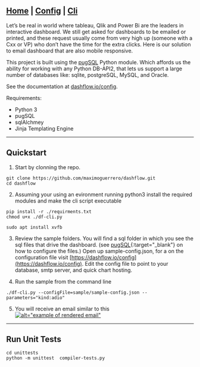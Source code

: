 [Home](/) | [Config](/config) | [Cli](/cli)
---

Let’s be real in world where tableau, Qlik and Power Bi are the leaders in interactive dashboard. We still get asked for dashboards to be emailed or printed, and these request usually come from very high up (someone with a Cxx or VP) who don’t have the time for the extra clicks. Here is our solution to email dashboard that are also mobile responsive. 

This project is built using the <a target="_blank" href="http://pugsql.org">pugSQL</a> Python module. Which affords us the ability for working with any Python DB-API2, that lets us support a large number of databases  like:  sqlite, postgreSQL, MySQL, and Oracle.

See the documentation at <a target="_blank" href="http://dashflow.io/config">dashflow.io/config</a>.

Requirements:
    
- Python 3
- pugSQL
- sqlAlchmey 
- Jinja Templating Engine
  

---
## Quickstart

1) Start by clonning the repo.


```
git clone https://github.com/maximoguerrero/dashflow.git
cd dashflow
```

2) Assuming your using an evironment running python3 install the required modules and make the cli script executable
   

```
pip install -r ./requirments.txt
chmod u+x ./df-cli.py

sudo apt install xvfb
```

3) Review the sample folders. You will find a sql folder in which you see the sql files that drive the dashboard. (see [pugSQL](https://pugsql.org){:target="_blank"} on how to configure the files.) Open up sample-config.json, for a on the configuration file visit [https://dashflow.io/config](https://dashflow.io/config). Edit the config file to point to your database, smtp server, and quick chart hosting.

4) Run the sample from the command line

```
./df-cli.py --configFile=sample/sample-config.json --parameters="kind:adio"
```

5) You will receive an email similar to this
<a _target="blank" href="https://dashflow.io/example.png">![alt="example of rendered email"](https://dashflow.io/example.png)</a>

---

## Run Unit Tests

```
cd unittests
python -m unittest  compiler-tests.py
```

